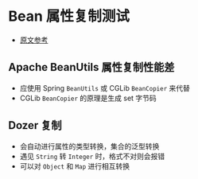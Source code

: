 # Bean 属性复制测试
- [原文参考](https://www.jianshu.com/p/f8b892e08d26)

## Apache BeanUtils 属性复制性能差
- 应使用 Spring `BeanUtils` 或 CGLib `BeanCopier` 来代替
- CGLib `BeanCopier` 的原理是生成 set 字节码

## Dozer 复制
- 会自动进行属性的类型转换，集合的泛型转换
- 遇见 `String` 转 `Integer` 时，格式不对则会报错
- 可以对 `Object` 和 `Map` 进行相互转换